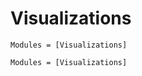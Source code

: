 # Visualizations

```@index
Modules = [Visualizations]
```

```@autodocs
Modules = [Visualizations]
```